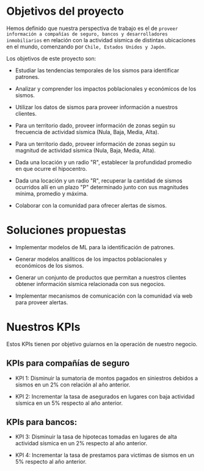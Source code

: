 # Objetivos del proyecto

Hemos definido que nuestra perspectiva de trabajo es el de `proveer información a compañías de seguro, bancos y desarrolladores inmobiliarios` en relación con la actividad sísmica de distintas ubicaciones en el mundo, comenzando por `Chile, Estados Unidos y Japón`.

Los objetivos de este proyecto son:

- Estudiar las tendencias temporales de los sismos para identificar patrones.

- Analizar y comprender los impactos poblacionales y económicos de los sismos.

- Utilizar los datos de sismos para proveer información a nuestros clientes.

- Para un territorio dado, proveer información de zonas según su frecuencia de actividad sísmica (Nula, Baja, Media, Alta).

- Para un territorio dado, proveer información de zonas según su magnitud de actividad sísmica (Nula, Baja, Media, Alta).

- Dada una locación y un radio "R", establecer la profundidad promedio en que ocurre el hipocentro.

- Dada una locación y un radio "R", recuperar la cantidad de sismos ocurridos allí en un plazo "P" determinado junto con sus magnitudes mínima, promedio y máxima.

- Colaborar con la comunidad para ofrecer alertas de sismos.

# Soluciones propuestas

- Implementar modelos de ML para la identificación de patrones.

- Generar modelos analíticos de los impactos poblacionales y económicos de los sismos.

- Generar un conjunto de productos que permitan a nuestros clientes obtener información sísmica relacionada con sus negocios.

- Implementar mecanismos de comunicación con la comunidad vía web para proveer alertas.

# Nuestros KPIs

Estos KPIs tienen por objetivo guiarnos en la operación de nuestro negocio.

## KPIs para compañías de seguro

- KPI 1: Disminuir la sumatoria de montos pagados en siniestros debidos a sismos en un 2% con relación al año anterior.

- KPI 2: Incrementar la tasa de asegurados en lugares con baja actividad sísmica en un 5% respecto al año anterior.

## KPIs para bancos:

- KPI 3: Disminuir la tasa de hipotecas tomadas en lugares de alta actividad sísmica en un 2% respecto al año anterior.

- KPI 4: Incrementar la tasa de prestamos para victimas de sismos en un 5% respecto al año anterior.
